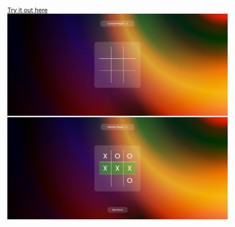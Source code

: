 [Try it out here]( https://debarshi11.github.io/To_do_list/)
<img src="./assets/one.png">
<img src="./assets/two.png">